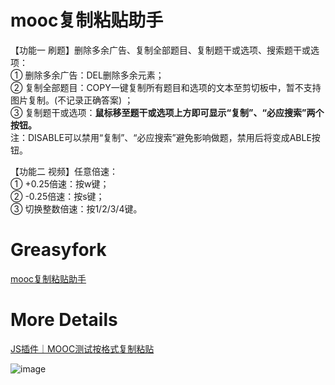 # mooc复制粘贴助手

【功能一 刷题】删除多余广告、复制全部题目、复制题干或选项、搜索题干或选项：  
① 删除多余广告：DEL删除多余元素；   
② 复制全部题目：COPY一键复制所有题目和选项的文本至剪切板中，暂不支持图片复制。(不记录正确答案)  ；  
③ 复制题干或选项：**鼠标移至题干或选项上方即可显示“复制”、“必应搜索”两个按钮。**    
注：DISABLE可以禁用“复制”、“必应搜索”避免影响做题，禁用后将变成ABLE按钮。    


【功能二 视频】任意倍速：  
① +0.25倍速：按w键；  
② -0.25倍速：按s键；  
③ 切换整数倍速：按1/2/3/4键。

# Greasyfork

[mooc复制粘贴助手](https://greasyfork.org/zh-CN/scripts/428021-mooc%E5%A4%8D%E5%88%B6%E7%B2%98%E8%B4%B4%E5%8A%A9%E6%89%8B)

# More Details

[JS插件｜MOOC测试按格式复制粘贴](https://blog.csdn.net/qq_46106285/article/details/117947943) 

![image](https://i-blog.csdnimg.cn/blog_migrate/fa004ba77bdc5d94781ce8ef4daf2f0f.gif)